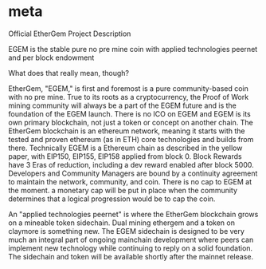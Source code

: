 # meta

Official EtherGem Project Description

EGEM is the stable pure no pre mine coin with applied technologies peernet and per block endowment

What does that really mean, though?

EtherGem, "EGEM," is first and foremost is a pure community-based coin with no pre mine. True to its roots as a cryptocurrency, the Proof of Work mining community will always be a part of the EGEM future and is the foundation of the EGEM launch. There is no ICO on EGEM and EGEM is its own primary blockchain, not just a token or concept on another chain. The EtherGem blockchain is an ethereum network, meaning it starts with the tested and proven ethereum (as in ETH) core technologies and builds from there. Technically EGEM is a Ethereum chain as described in the yellow paper, with EIP150, EIP155, EIP158 applied from block 0. Block Rewards have 3 Eras of reduction, including a dev reward enabled after block 5000. Developers and Community Managers are bound by a continuity agreement to maintain the network, community, and coin. There is no cap to EGEM at the moment. a monetary cap will be put in place when the community determines that a logical progression would be to cap the coin. 

An "applied technologies peernet" is where the EtherGem blockchain grows on a mineable token sidechain. Dual mining ethergem and a token on claymore is something new. The EGEM sidechain is designed to be very much an integral part of ongoing mainchain development where peers can implement new technology while continuing to reply on a solid foundation. The sidechain and token will be available shortly after the mainnet release.
